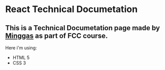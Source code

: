 # React Technical Documetation 

## This is a Technical Documetation page made by [Minggas](https://minggas.website) as part of FCC course.
Here i'm using:
* HTML 5
* CSS 3
